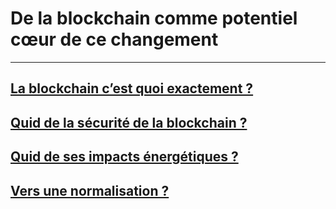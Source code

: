 # De la blockchain comme potentiel cœur de ce changement
---

## [La blockchain c’est quoi exactement ?](blockchain_potential_change/blockchain_en_details.md)
## [Quid de la sécurité de la blockchain ?](blockchain_potential_change/blockchain_securite.md)
## [Quid de ses impacts énergétiques ?](blockchain_potential_change/impact_energetique.md)
## [Vers une normalisation ?](blockchain_potential_change/blockchain_normalisation.md)